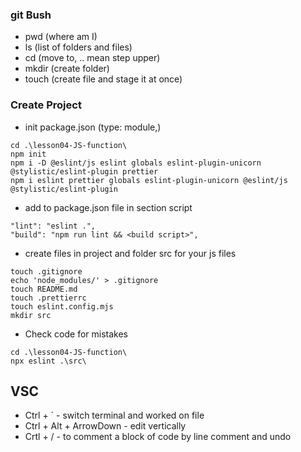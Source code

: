### git Bush

- pwd (where am I)
- ls (list of folders and files)
- cd (move to, .. mean step upper)
- mkdir (create folder)
- touch (create file and stage it at once)

### Create Project

- init package.json (type: module,)

```
cd .\lesson04-JS-function\
npm init
npm i -D @eslint/js eslint globals eslint-plugin-unicorn @stylistic/eslint-plugin prettier
npm i eslint prettier globals eslint-plugin-unicorn @eslint/js @stylistic/eslint-plugin
```

- add to package.json file in section script

```
"lint": "eslint .",
"build": "npm run lint && <build script>",
```

- create files in project and folder src for your js files

```
touch .gitignore
echo 'node_modules/' > .gitignore
touch README.md
touch .prettierrc
touch eslint.config.mjs
mkdir src
```

- Check code for mistakes

```
cd .\lesson04-JS-function\
npx eslint .\src\
```

## VSC

- Ctrl + ` - switch terminal and worked on file
- Ctrl + Alt + ArrowDown - edit vertically
- Crtl + / - to comment a block of code by line comment and undo

